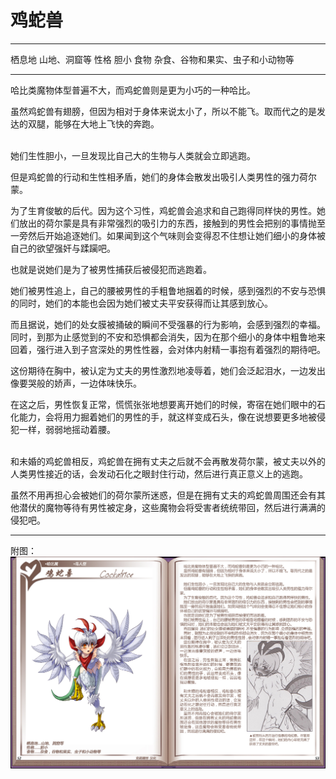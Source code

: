 # 鸡蛇兽

  -------- ----------------------------------
  栖息地   山地、洞窟等
  性格     胆小
  食物     杂食、谷物和果实、虫子和小动物等
  -------- ----------------------------------

哈比类魔物体型普遍不大，而鸡蛇兽则是更为小巧的一种哈比。

虽然鸡蛇兽有翅膀，但因为相对于身体来说太小了，所以不能飞。取而代之的是发达的双腿，能够在大地上飞快的奔跑。

<br>
她们生性胆小，一旦发现比自己大的生物与人类就会立即逃跑。

但是鸡蛇兽的行动和生性相矛盾，她们的身体会散发出吸引人类男性的强力荷尔蒙。

为了生育俊敏的后代。因为这个习性，鸡蛇兽会追求和自己跑得同样快的男性。她们放出的荷尔蒙是具有非常强烈的吸引力的东西，接触到的男性会把别的事情抛至一旁然后开始追逐她们。如果闻到这个气味则会变得忍不住想让她们细小的身体被自己的欲望强奸与蹂躏吧。

也就是说她们是为了被男性捕获后被侵犯而逃跑着。

她们被男性追上，自己的腰被男性的手粗鲁地捆着的时候，感到强烈的不安与恐惧的同时，她们的本能也会因为她们被丈夫平安获得而让其感到放心。

而且据说，她们的处女膜被捅破的瞬间不受强暴的行为影响，会感到强烈的幸福。同时，到那为止感觉到的不安和恐惧都会消失，因为在那个细小的身体中粗鲁地来回着，强行进入到子宫深处的男性性器，会对体内射精一事抱有着强烈的期待吧。

这份期待在胸中，被认定为丈夫的男性激烈地凌辱着，她们会泛起泪水，一边发出像要哭般的娇声，一边体味快乐。

在这之后，男性恢复正常，慌慌张张地想要离开她们的时候，寄宿在她们眼中的石化能力，会将用力掘着她们的男性的手，就这样变成石头，像在说想要更多地被侵犯一样，弱弱地摇动着腰。

<br>
和未婚的鸡蛇兽相反，鸡蛇兽在拥有丈夫之后就不会再散发荷尔蒙，被丈夫以外的人类男性接近的话，会发动石化之眼封住行动，然后进行真正意义上的逃跑。

虽然不用再担心会被她们的荷尔蒙所迷惑，但是在拥有丈夫的鸡蛇兽周围还会有其他潜伏的魔物等待有男性被定身，这些魔物会将受害者统统带回，然后进行满满的侵犯吧。

------------------------------------------------------------------------

附图： ![](img\魔物娘图鉴I\52-53鸡蛇兽.jpg)
